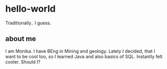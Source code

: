 # hello-world
Traditionally.. I guess.

## about me

I am Monika. I have BEng in Mining and geology. 
Lately I decided, that I want to be cool too, 
so I learned Java and also basics of SQL.
Instantly felt cooler. Should I?
